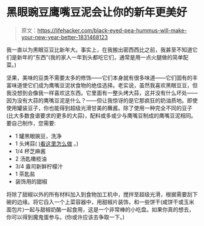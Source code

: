 # 黑眼豌豆鹰嘴豆泥会让你的新年更美好

> 原文：<https://lifehacker.com/black-eyed-pea-hummus-will-make-your-new-year-better-1831468123>

我一直以为黑眼豆豆比新年大。事实上，在我搬出密西西比之前，我甚至不知道它们是新年的“东西”(我的家人一年到头都吃它们，通常是用一点火腿做的简单配菜。)



坚果，美味的豆类不需要太多的修饰——它们本身就有很多味道——它们固有的丰富味道使它们成为鹰嘴豆泥状食物的绝佳选择。老实说，虽然我喜欢黑眼豆豆，但我没想到会像我一样喜欢这东西。它里面有一整头烤大蒜，这并没有什么坏处——因为没有大蒜的鹰嘴豆泥是什么？——但让我惊讶的是它那疯狂的奶油质地。即使使用罐装豆子，你也能得到超级光滑甘美的蘸酱。除了使用一种完全不同的豆子(比大多数食谱要求的更多的大蒜)，配料或多或少与鹰嘴豆制成的鹰嘴豆泥相同。要自己制作，您需要:

*   1 罐黑眼豌豆，洗净
*   1 头烤蒜( [)看这里怎么做](https://skillet.lifehacker.com/how-to-roast-a-whole-head-of-garlic-1820407305) 。)
*   1/4 杯芝麻酱
*   2 汤匙橄榄油
*   3/4 盎司新鲜柠檬汁
*   1 茶匙盐
*   装饰用的甜椒

将除了甜椒以外的所有材料加入到食物加工机中，搅拌至超级光滑，根据需要刮下碗的边缘。将它舀入一个上菜容器中，用甜椒片装饰，和一些饼干(咸饼干或玉米面包片)一起与甜椒奶酪一起食用，这是一个非常棒的小吃盘。如果你真的想去，你可以得到魔鬼蛋参与。(你或许应该去争取一下。)